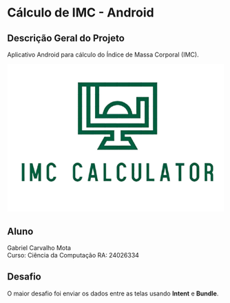 # Cálculo de IMC - Android

## Descrição Geral do Projeto
Aplicativo Android para cálculo do Índice de Massa Corporal (IMC).

![Logo do IMC](img/img_logo_imc_calculator.png)

## Aluno
Gabriel Carvalho Mota  
Curso: Ciência da Computação
RA: 24026334

## Desafio
O maior desafio foi enviar os dados entre as telas usando **Intent** e **Bundle**.
